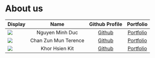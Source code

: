 # About us

Display |      Name       |               Github Profile                | Portfolio 
--------|:---------------:|:-------------------------------------------:|:---------:
![](https://via.placeholder.com/100.png?text=Photo) | Nguyen Minh Duc | [Github](https://github.com/AndrewNguyen4/) | [Portfolio](docs/team/andrewnguyen4.md)
![](https://via.placeholder.com/100.png?text=Photo) | Chan Zun Mun Terence | [Github](https://github.com/Hackin7) | [Portfolio](docs/team/hackin7.md)
![](https://via.placeholder.com/100.png?text=Photo) | Khor Hsien Kit | [Github](https://github.com/KHsienKit) | [Portfolio](docs/team/hsienkit.md)